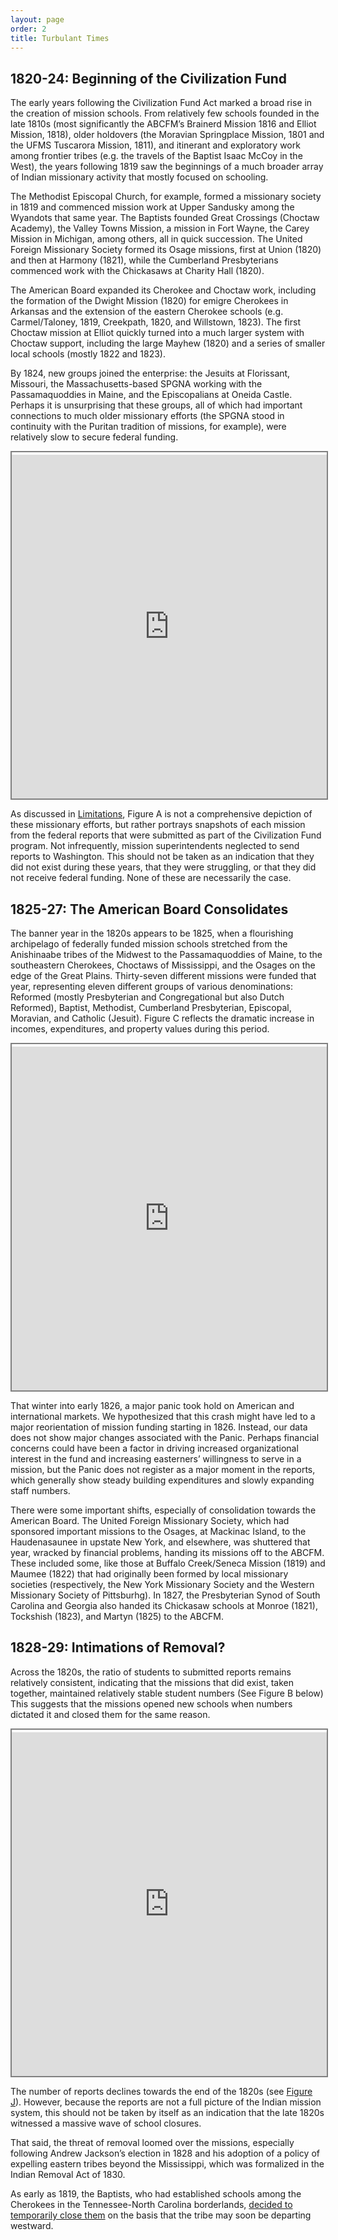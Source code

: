 ```yaml
---
layout: page
order: 2
title: Turbulant Times
---
```


## 1820-24: Beginning of the Civilization Fund

The early years following the Civilization Fund Act marked a broad rise in the creation of mission schools. From relatively few schools founded in the late 1810s (most significantly the ABCFM’s Brainerd Mission 1816 and Elliot Mission, 1818), older holdovers (the Moravian Springplace Mission, 1801 and the UFMS Tuscarora Mission, 1811), and itinerant and exploratory work among frontier tribes (e.g. the travels of the Baptist Isaac McCoy in the West), the years following 1819 saw the beginnings of a much broader array of Indian missionary activity that mostly focused on schooling.

The Methodist Episcopal Church, for example, formed a missionary society in 1819 and commenced mission work at Upper Sandusky among the Wyandots that same year. The Baptists founded Great Crossings (Choctaw Academy), the Valley Towns Mission, a mission in Fort Wayne, the Carey Mission in Michigan, among others, all in quick succession. The United Foreign Missionary Society formed its Osage missions, first at Union (1820) and then at Harmony (1821), while the Cumberland Presbyterians commenced work with the Chickasaws at Charity Hall (1820).

The American Board expanded its Cherokee and Choctaw work, including the formation of the Dwight Mission (1820) for emigre Cherokees in Arkansas and the extension of the eastern Cherokee schools (e.g. Carmel/Taloney, 1819, Creekpath, 1820, and Willstown, 1823). The first Choctaw mission at Elliot quickly turned into a much larger system with Choctaw support, including the large Mayhew (1820) and a series of smaller local schools (mostly 1822 and 1823).

By 1824, new groups joined the enterprise: the Jesuits at Florissant, Missouri, the Massachusetts-based SPGNA working with the Passamaquoddies in Maine, and the Episcopalians at Oneida Castle. Perhaps it is unsurprising that these groups, all of which had important connections to much older missionary efforts (the SPGNA stood in continuity with the Puritan tradition of missions, for example), were relatively slow to secure federal funding.

<iframe title="A_map" width="100%" height="550" src="https://app.powerbi.com/view?r=eyJrIjoiMzdiN2MyNWYtNWM5ZS00NzMzLThjN2YtOTAzOTVjNGMwMDZlIiwidCI6IjlkZGFhY2ExLTM4OWYtNGNiMS1hMTEzLTA4MWJlNmNjMjVmYyIsImMiOjZ9" style="border:2px solid gray; padding-top: .25rem;" allowFullScreen="true"></iframe>

As discussed in [Limitations](5_limitations.md), Figure A is not a comprehensive depiction of these missionary efforts, but rather portrays snapshots of each mission from the federal reports that were submitted as part of the Civilization Fund program. Not infrequently, mission superintendents neglected to send reports to Washington. This should not be taken as an indication that they did not exist during these years, that they were struggling, or that they did not receive federal funding. None of these are necessarily the case.

## 1825-27: The American Board Consolidates

The banner year in the 1820s appears to be 1825, when a flourishing archipelago of federally funded mission schools stretched from the Anishinaabe tribes of the Midwest to the Passamaquoddies of Maine, to the southeastern Cherokees, Choctaws of Mississippi, and the Osages on the edge of the Great Plains. Thirty-seven different missions were funded that year, representing eleven different groups of various denominations: Reformed (mostly Presbyterian and Congregational but also Dutch Reformed), Baptist, Methodist, Cumberland Presbyterian, Episcopal, Moravian, and Catholic (Jesuit). Figure C reflects the dramatic increase in incomes, expenditures, and property values during this period.

<iframe title="C_property" width="100%" height="550" src="https://app.powerbi.com/view?r=eyJrIjoiODQ0NzY1NTktZmY1OC00NTQzLWJmN2MtMjc3YTIwM2VmZDM4IiwidCI6Ijk3YTU4NTU0LTg5ZjYtNGQ1YS05ODA2LWRkMGVlMDg1ZDIzNSIsImMiOjN9" style="border:2px solid gray; padding-top: .25rem;" allowFullScreen="true"></iframe>

That winter into early 1826, a major panic took hold on American and international markets. We hypothesized that this crash might have led to a major reorientation of mission funding starting in 1826. Instead, our data does not show major changes associated with the Panic. Perhaps financial concerns could have been a factor in driving increased organizational interest in the fund and increasing easterners’ willingness to serve in a mission, but the Panic does not register as a major moment in the reports, which generally show steady building expenditures and slowly expanding staff numbers.

There were some important shifts, especially of consolidation towards the American Board. The United Foreign Missionary Society, which had sponsored important missions to the Osages, at Mackinac Island, to the Haudenasaunee in upstate New York, and elsewhere, was shuttered that year, wracked by financial problems, handing its missions off to the ABCFM. These included some, like those at Buffalo Creek/Seneca Mission (1819) and Maumee (1822) that had originally been formed by local missionary societies (respectively, the New York Missionary Society and the Western Missionary Society of Pittsburhg). In 1827, the Presbyterian Synod of South Carolina and Georgia also handed its Chickasaw schools at Monroe (1821), Tockshish (1823), and Martyn (1825) to the ABCFM.

## 1828-29: Intimations of Removal?

Across the 1820s, the ratio of students to submitted reports remains relatively consistent, indicating that the missions that did exist, taken together, maintained relatively stable student numbers (See Figure B below) This suggests that the missions opened new schools when numbers dictated it and closed them for the same reason.

<iframe title="B_students" width="100%" height="550" src="https://app.powerbi.com/view?r=eyJrIjoiZjdhMGVmYWMtYzJiMi00OWU0LWFkMDMtNzQxZjFhOWYyMjU0IiwidCI6Ijk3YTU4NTU0LTg5ZjYtNGQ1YS05ODA2LWRkMGVlMDg1ZDIzNSIsImMiOjN9" style="border:2px solid gray; padding-top: .25rem;" allowFullScreen="true"></iframe>

The number of reports declines towards the end of the 1820s (see [Figure J](5_limitations.md)). However, because the reports are not a full picture of the Indian mission system, this should not be taken by itself as an indication that the late 1820s witnessed a massive wave of school closures.

That said, the threat of removal loomed over the missions, especially following Andrew Jackson’s election in 1828 and his adoption of a policy of expelling eastern tribes beyond the Mississippi, which was formalized in the Indian Removal Act of 1830.

As early as 1819, the Baptists, who had established schools among the Cherokees in the Tennessee-North Carolina borderlands, [decided to temporarily close them](https://www.google.com/books/edition/Annual_Report/SmJQAQAAMAAJ?hl=en&gbpv=1&pg=RA1-PA243&printsec=frontcover) on the basis that the tribe may soon be departing westward.
